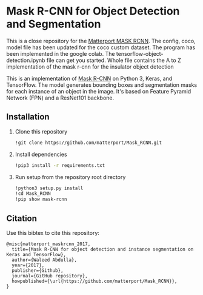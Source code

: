 
# Mask R-CNN for Object Detection and Segmentation
This is a close repository for the [Matterport MASK RCNN](https://github.com/matterport/Mask_RCNN). The config, coco, model file has been updated for the coco custom dataset. The program has been implemented in the google colab. The tensorflow-object-detection.ipynb file can get you started. Whole file contains the A to Z implementation of the mask r-cnn for the insulator object detection





This is an implementation of [Mask R-CNN](https://arxiv.org/abs/1703.06870) on Python 3, Keras, and TensorFlow. The model generates bounding boxes and segmentation masks for each instance of an object in the image. It's based on Feature Pyramid Network (FPN) and a ResNet101 backbone.









## Installation
1. Clone this repository
    ```bash
    !git clone https://github.com/matterport/Mask_RCNN.git

    ```

3. Install dependencies
   ```bash
   !pip3 install -r requirements.txt
   ```
3. Run setup from the repository root directory
    ```bash
    !python3 setup.py install
    !cd Mask_RCNN
    !pip show mask-rcnn
    ``` 



## Citation
Use this bibtex to cite this repository:
```
@misc{matterport_maskrcnn_2017,
  title={Mask R-CNN for object detection and instance segmentation on Keras and TensorFlow},
  author={Waleed Abdulla},
  year={2017},
  publisher={Github},
  journal={GitHub repository},
  howpublished={\url{https://github.com/matterport/Mask_RCNN}},
}
```
